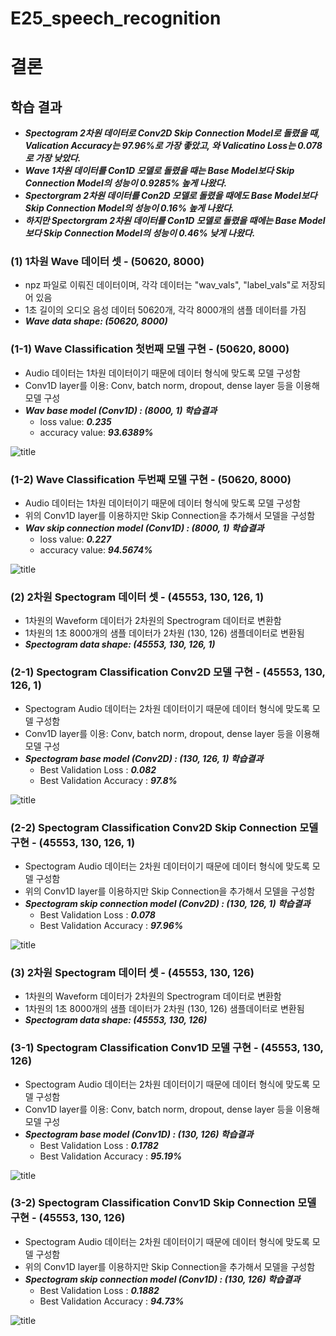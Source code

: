 # E25_speech_recognition

# 결론

## 학습 결과 

- ***Spectogram 2차원 데이터로 Conv2D Skip Connection Model로 돌렸을 때, Valication Accuracy는 97.96%로 가장 좋았고, 와 Valicatino Loss는 0.078로 가장 낮았다.***
- ***Wave 1차원 데이터를 Con1D 모델로 돌렸을 때는 Base Model보다 Skip Connection Model의 성능이 0.9285% 높게 나왔다.*** 
- ***Spectorgram 2차원 데이터를 Con2D 모델로 돌렸을 때에도 Base Model보다 Skip Connection Model의 성능이 0.16% 높게 나왔다.*** 
- ***하지만 Spectorgram 2차원 데이터를 Con1D 모델로 돌렸을 때에는 Base Model보다 Skip Connection Model의 성능이 0.46% 낮게 나왔다.*** 


### (1) 1차원 Wave 데이터 셋 - (50620, 8000)

- npz 파일로 이뤄진 데이터이며, 각각 데이터는 "wav_vals", "label_vals"로 저장되어 있음
- 1초 길이의 오디오 음성 데이터 50620개, 각각 8000개의 샘플 데이터를 가짐
- ***Wave data shape: (50620, 8000)***

### (1-1) Wave Classification 첫번째 모델 구현 - (50620, 8000)

- Audio 데이터는 1차원 데이터이기 때문에 데이터 형식에 맞도록 모델 구성함
- Conv1D layer를 이용: Conv, batch norm, dropout, dense layer 등을 이용해 모델 구성
- ***Wav base model (Conv1D) : (8000, 1) 학습결과***
  - loss value: ***0.235***
  - accuracy value: ***93.6389%***

![title](Wave1-1.png)

### (1-2) Wave Classification 두번째 모델 구현 - (50620, 8000)

- Audio 데이터는 1차원 데이터이기 때문에 데이터 형식에 맞도록 모델 구성함
- 위의 Conv1D layer를 이용하지만 Skip Connection을 추가해서 모델을 구성함
- ***Wav skip connection model (Conv1D) : (8000, 1) 학습결과***
  - loss value: ***0.227***
  - accuracy value: ***94.5674%***
  
![title](Wave1-2.png)

### (2) 2차원 Spectogram 데이터 셋 - (45553, 130, 126, 1)

- 1차원의 Waveform 데이터가 2차원의 Spectrogram 데이터로 변환함
- 1차원의 1초 8000개의 샘플 데이터가 2차원 (130, 126) 샘플데이터로 변환됨
- ***Spectogram data shape: (45553, 130, 126, 1)***

### (2-1) Spectogram Classification Conv2D 모델 구현 - (45553, 130, 126, 1)

- Spectogram Audio 데이터는 2차원 데이터이기 때문에 데이터 형식에 맞도록 모델 구성함
- Conv1D layer를 이용: Conv, batch norm, dropout, dense layer 등을 이용해 모델 구성
- ***Spectogram base model (Conv2D) : (130, 126, 1) 학습결과***
  - Best Validation Loss : ***0.082***
  - Best Validation Accuracy : ***97.8%***

![title](Specto2-1.png)

### (2-2) Spectogram Classification Conv2D Skip Connection 모델 구현 - (45553, 130, 126, 1)

- Spectogram Audio 데이터는 2차원 데이터이기 때문에 데이터 형식에 맞도록 모델 구성함
- 위의 Conv1D layer를 이용하지만 Skip Connection을 추가해서 모델을 구성함
- ***Spectogram skip connection model (Conv2D) : (130, 126, 1) 학습결과***
  - Best Validation Loss : ***0.078***
  - Best Validation Accuracy : ***97.96%***
  
![title](Specto2-2.png)

### (3) 2차원 Spectogram 데이터 셋 - (45553, 130, 126)
- 1차원의 Waveform 데이터가 2차원의 Spectrogram 데이터로 변환함
- 1차원의 1초 8000개의 샘플 데이터가 2차원 (130, 126) 샘플데이터로 변환됨
- ***Spectogram data shape: (45553, 130, 126)***

### (3-1) Spectogram Classification Conv1D 모델 구현 - (45553, 130, 126)

- Spectogram Audio 데이터는 2차원 데이터이기 때문에 데이터 형식에 맞도록 모델 구성함
- Conv1D layer를 이용: Conv, batch norm, dropout, dense layer 등을 이용해 모델 구성
- ***Spectogram base model (Conv1D) : (130, 126) 학습결과***
  - Best Validation Loss : ***0.1782***
  - Best Validation Accuracy : ***95.19%***

![title](Specto3-1.png)

### (3-2) Spectogram Classification Conv1D Skip Connection 모델 구현 - (45553, 130, 126)

- Spectogram Audio 데이터는 2차원 데이터이기 때문에 데이터 형식에 맞도록 모델 구성함
- 위의 Conv1D layer를 이용하지만 Skip Connection을 추가해서 모델을 구성함
- ***Spectogram skip connection model (Conv1D) : (130, 126) 학습결과***
  - Best Validation Loss : ***0.1882***
  - Best Validation Accuracy : ***94.73%***
  
![title](Specto3-1.png)
